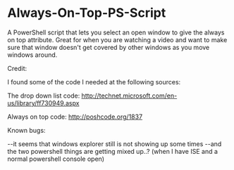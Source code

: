 Always-On-Top-PS-Script
=======================

A PowerShell script that lets you select an open window to give the always on top attribute.  Great for when you are watching a video and want to make sure that window doesn't get covered by other windows as you move windows around.

Credit:

I found some of the code I needed at the following sources:

The drop down list code:
http://technet.microsoft.com/en-us/library/ff730949.aspx

Always on top code:
http://poshcode.org/1837

Known bugs:

--it seems that windows explorer still is not showing up some times
--and the two powershell things are getting mixed up..? (when I have ISE and a normal powershell console open)


